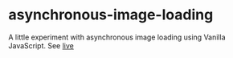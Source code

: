 # asynchronous-image-loading
A little experiment with asynchronous image loading using Vanilla JavaScript. See [live](https://peteraiello.github.io/asynchronous-image-loading/)

